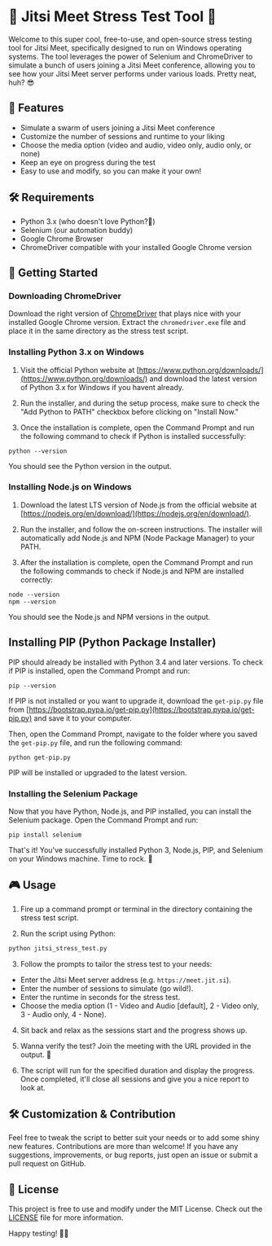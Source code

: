 # 🚀 Jitsi Meet Stress Test Tool 🎉

Welcome to this super cool, free-to-use, and open-source stress testing tool for Jitsi Meet, specifically designed to run on Windows operating systems. The tool leverages the power of Selenium and ChromeDriver to simulate a bunch of users joining a Jitsi Meet conference, allowing you to see how your Jitsi Meet server performs under various loads. Pretty neat, huh? 😎

## 🌟 Features

- Simulate a swarm of users joining a Jitsi Meet conference
- Customize the number of sessions and runtime to your liking
- Choose the media option (video and audio, video only, audio only, or none)
- Keep an eye on progress during the test
- Easy to use and modify, so you can make it your own!

## 🛠️ Requirements

- Python 3.x (who doesn't love Python?🐍)
- Selenium (our automation buddy)
- Google Chrome Browser
- ChromeDriver compatible with your installed Google Chrome version

## 🚀 Getting Started

### Downloading ChromeDriver

Download the right version of [ChromeDriver](https://sites.google.com/chromium.org/driver/) that plays nice with your installed Google Chrome version. Extract the `chromedriver.exe` file and place it in the same directory as the stress test script.

### Installing Python 3.x on Windows

1. Visit the official Python website at [https://www.python.org/downloads/](https://www.python.org/downloads/) and download the latest version of Python 3.x for Windows if you havent already.

2. Run the installer, and during the setup process, make sure to check the "Add Python to PATH" checkbox before clicking on "Install Now."

3. Once the installation is complete, open the Command Prompt and run the following command to check if Python is installed successfully:

```
python --version
```

You should see the Python version in the output.

### Installing Node.js on Windows

1. Download the latest LTS version of Node.js from the official website at [https://nodejs.org/en/download/](https://nodejs.org/en/download/).

2. Run the installer, and follow the on-screen instructions. The installer will automatically add Node.js and NPM (Node Package Manager) to your PATH.

3. After the installation is complete, open the Command Prompt and run the following commands to check if Node.js and NPM are installed correctly:

```
node --version
npm --version
```

You should see the Node.js and NPM versions in the output.

## Installing PIP (Python Package Installer)

PIP should already be installed with Python 3.4 and later versions. To check if PIP is installed, open the Command Prompt and run:

```
pip --version
```

If PIP is not installed or you want to upgrade it, download the `get-pip.py` file from [https://bootstrap.pypa.io/get-pip.py](https://bootstrap.pypa.io/get-pip.py) and save it to your computer.

Then, open the Command Prompt, navigate to the folder where you saved the `get-pip.py` file, and run the following command:

```
python get-pip.py
```

PIP will be installed or upgraded to the latest version.

### Installing the Selenium Package

Now that you have Python, Node.js, and PIP installed, you can install the Selenium package. Open the Command Prompt and run:

```
pip install selenium
```

That's it! You've successfully installed Python 3, Node.js, PIP, and Selenium on your Windows machine. Time to rock. 🚀

## 🎮 Usage

1. Fire up a command prompt or terminal in the directory containing the stress test script.

2. Run the script using Python:

```bash
python jitsi_stress_test.py
```

3. Follow the prompts to tailor the stress test to your needs:

- Enter the Jitsi Meet server address (e.g. `https://meet.jit.si`).
- Enter the number of sessions to simulate (go wild!).
- Enter the runtime in seconds for the stress test.
- Choose the media option (1 - Video and Audio [default], 2 - Video only, 3 - Audio only, 4 - None).

4. Sit back and relax as the sessions start and the progress shows up.

5. Wanna verify the test? Join the meeting with the URL provided in the output. 👀

6. The script will run for the specified duration and display the progress. Once completed, it'll close all sessions and give you a nice report to look at.

## 🛠️ Customization & Contribution

Feel free to tweak the script to better suit your needs or to add some shiny new features. Contributions are more than welcome! If you have any suggestions, improvements, or bug reports, just open an issue or submit a pull request on GitHub.

## 📜 License

This project is free to use and modify under the MIT License. Check out the [LICENSE](LICENSE) file for more information.

Happy testing! 🥳🚀

